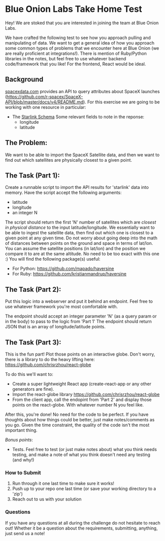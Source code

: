 # Blue Onion Labs Take Home Test

Hey! We are stoked that you are interested in joining the team at Blue Onion Labs.

We have crafted the following test to see how you approach pulling and manipulating of data. We want to get a general idea of how you approach some common types of problems that we encounter here at Blue Onion (we are really proficient at integrations!). There is mention of Ruby/Python libraries in the notes, but feel free to use whatever backend code/framework that you like! For the frontend, React would be ideal.

## Background
[spacexdata.com](https://docs.spacexdata.com/) provides an API to query attributes about SpaceX launches (https://github.com/r-spacex/SpaceX-API/blob/master/docs/v4/README.md). For this exercise we are going to be working with one resource in particular:
- The [Starlink Schema](https://github.com/r-spacex/SpaceX-API/blob/master/docs/v4/starlink/schema.md)
  Some relevant fields to note in the reponse:
    - longitude
    - latitude

## The Problem:
We want to be able to import the SpaceX Satellite data, and then we want to find out which satellites are physically closest to a given point.

## The Task (Part 1):
Create a runnable script to import the API results for 'starlink' data into memory. Have the script accept the following arguments:
- latitude
- longitude
- an integer N

The script should return the first 'N' number of satellites which are *closest in physical distance* to the input latitude/longitude. We essentially want to be able to ingest the satellite data, then find out which one is closest to a given point at any given time. Do not worry about going deep into the math of distances between points on the ground and space in terms of lat/lon. You can assume the satellite positions (in lat/lon) and the position we compare it to are at the same altitude. No need to be too exact with this one :)
You will find the following package(s) useful:
    
  - For Python: https://github.com/mapado/haversine
  - For Ruby: https://github.com/kristianmandrup/haversine

## The Task (Part 2):
Put this logic into a webserver and put it behind an endpoint. Feel free to use whatever framework you're most comfortable with.

The endpoint should accept an integer parameter 'N' (as a query param or in the body) to pass to the logic from 'Part 1'
The endpoint should return JSON that is an array of longitude/latitude points.

## The Task (Part 3):
This is the fun part! Plot those points on an interactive globe. Don't worry, there is a library to do the heavy lifting here: https://github.com/chrisrzhou/react-globe

To do this we'll want to:
  - Create a super lightweight React app (create-react-app or any other generators are fine).
  - Import the react-globe library https://github.com/chrisrzhou/react-globe
  - From the client app, call the endopint from 'Part 2' and display those points on the react-globe. With whatever number N you feel like.

After this, you're done! No need for the code to be perfect. If you have thoughts about how things could be better, just make notes/comments as you go. Given the time constraint, the quality of the code isn't the most important thing.


*Bonus points*:
- Tests. Feel free to test (or just make notes about) what you think needs testing, and make a note of what you think doesn't need any testing (and why!)

### How to Submit

1. Run through it one last time to make sure it works!
2. Push up to your repo one last time (or save your working directory to a 'zip')
3. Reach out to us with your solution

### Questions

If you have any questions at all during the challenge do not hesitate to reach out! Whether it be a question about the requirements, submitting, anything, just send us a note!
